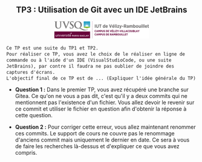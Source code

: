 <div style="text-align: center;">
    <h2>TP3 : Utilisation de Git avec un IDE JetBrains</h2>
    <img src="../ressources/logo_iut.png" alt="Logo IUT" style="width: 250px;"/>
</div>

```
Ce TP est une suite du TP1 et TP2. 
Pour réaliser ce TP, vous avez le choix de le réaliser en ligne de commande ou à l'aide d'un IDE (VisualStudioCode, ou une suite JetBrains), par contre il faudra ne pas oublier de joindre des captures d'écrans.
L'objectif final de ce TP est de ... (Expliquer l'idée générale du TP)
```
* **Question 1 :** Dans le premier TP, vous avez récupéré une branche sur Gitea. Ce qu'on ne vous a pas dit, c'est qu'il y a deux commits qui ne mentionnent pas l'existence d'un fichier. Vous allez devoir le revenir sur ce commit et utiliser le fichier en question afin d'obtenir la réponse à cette question. 

* **Question 2 :** Pour corriger cette erreur, vous allez maintenant renommer ces commits. Le support de cours ne couvre pas le renommage d'anciens commit mais uniquement le dernier en date. Ce sera à vous de faire les recherches là-dessus et d'expliquer ce que vous avez compris.